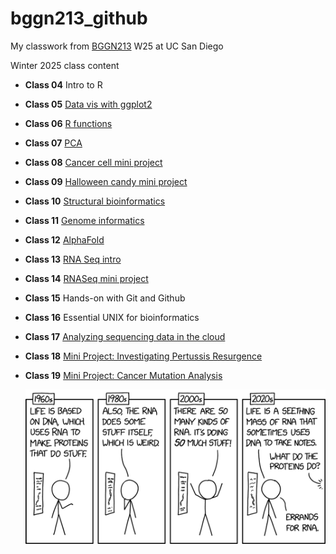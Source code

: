 # bggn213_github
My classwork from [BGGN213](https://bioboot.github.io/bggn213_W25/) W25 at UC San Diego

Winter 2025 class content

- **Class 04** Intro to R

- **Class 05** [Data vis with ggplot2](class05/class05dataviz.html)

- **Class 06** [R functions](class06/class06_functions.html)

- **Class 07** [PCA](class07/class_07.html)

- **Class 08** [Cancer cell mini project](class08/class08.html)

- **Class 09** [Halloween candy mini project](class09/class09_miniproject.html)

- **Class 10** [Structural bioinformatics](class10/class10.html)

- **Class 11** [Genome informatics](class11/class11_hw.html)

- **Class 12** [AlphaFold](class12/class12_qmd.html)

- **Class 13** [RNA Seq intro](class13/class13.html)

- **Class 14** [RNASeq mini project](class14/class14.html)

-  **Class 15** Hands-on with Git and Github

- **Class 16** Essential UNIX for bioinformatics

- **Class 17** [Analyzing sequencing data in the cloud](class17/Class17.html)

- **Class 18** [Mini Project: Investigating Pertussis Resurgence](class18/class18.html)

- **Class 19** [Mini Project: Cancer Mutation Analysis](class19/class19.html)

  ![](https://github.com/iruud/bggn213_github/blob/main/rna_2x.png)

